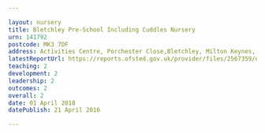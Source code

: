 ```yaml
---

layout: nursery
title: Bletchley Pre-School Including Cuddles Nursery
urn: 141792
postcode: MK3 7DF
address: Activities Centre, Porchester Close,Bletchley, Milton Keynes, Buckinghamshire, MK3 7DF
latestReportUrl: https://reports.ofsted.gov.uk/provider/files/2567359/urn/141792.pdf
teaching: 2
development: 2
leadership: 2
outcomes: 2
overall: 2
date: 01 April 2018 
datePublish: 21 April 2016

---
```

